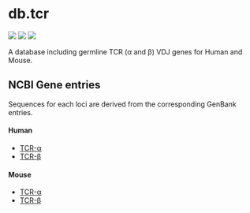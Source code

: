 # db.tcr

<!-- [![](https://travis-ci.org/ohnosequences/db.tcr.svg?branch=master)](https://travis-ci.org/ohnosequences/db.tcr) -->
<!-- [![](https://img.shields.io/codacy/???.svg)](https://www.codacy.com/app/era7/db.tcr) -->
[![](http://github-release-version.herokuapp.com/github/ohnosequences/db.tcr/release.svg)](https://github.com/ohnosequences/db.tcr/releases/latest)
[![](https://img.shields.io/badge/license-AGPLv3-blue.svg)](https://tldrlegal.com/license/gnu-affero-general-public-license-v3-%28agpl-3.0%29)
[![](https://img.shields.io/badge/contact-gitter_chat-dd1054.svg)](https://gitter.im/ohnosequences/db.tcr)

A database including germline TCR (α and β) VDJ genes for Human and Mouse.


## NCBI Gene entries

Sequences for each loci are derived from the corresponding GenBank entries.

#### Human

- [TCR-α][TCRA-human-locus]
- [TCR-β][TCRB-human-locus]

#### Mouse

- [TCR-α][TCRA-mouse-locus]
- [TCR-β][TCRB-mouse-locus]

<!-- refs -->
[TCRA-human-locus]: https://www.ncbi.nlm.nih.gov/gene/6955
[TCRA-gene-family]: http://www.genenames.org/cgi-bin/genefamilies/set/371

[TCRB-human-locus]: https://www.ncbi.nlm.nih.gov/gene/6957
[TCRB-gene-family]: http://www.genenames.org/cgi-bin/genefamilies/set/372

[TCRA-mouse-locus]: https://www.ncbi.nlm.nih.gov/gene/21473
[TCRB-mouse-locus]: https://www.ncbi.nlm.nih.gov/gene/21577
